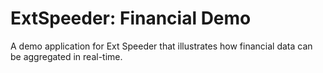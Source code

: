 ExtSpeeder: Financial Demo
==========================
A demo application for Ext Speeder that illustrates how financial data can be aggregated in real-time.
